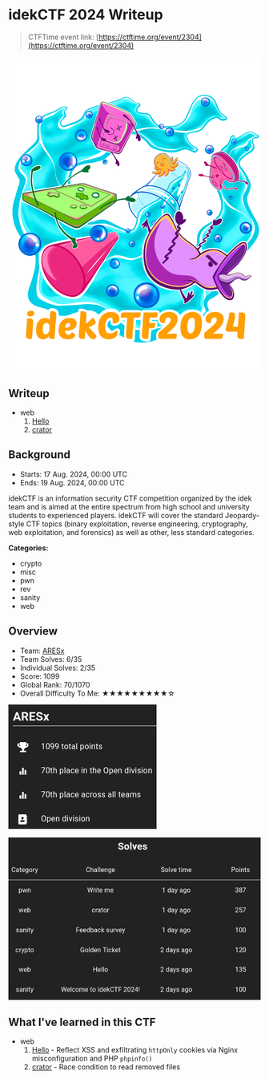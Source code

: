 # idekCTF 2024 Writeup

> CTFTime event link: [https://ctftime.org/event/2304](https://ctftime.org/event/2304)

![](https://raw.githubusercontent.com/siunam321/CTF-Writeups/main/idekCTF-2024/images/banner.png)

## Writeup

- web
    1. [Hello](https://siunam321.github.io/ctf/idekCTF-2024/web/Hello/)
    2. [crator](https://siunam321.github.io/ctf/idekCTF-2024/web/crator/)

## Background

- Starts: 17 Aug. 2024, 00:00 UTC
- Ends: 19 Aug. 2024, 00:00 UTC

idekCTF is an information security CTF competition organized by the idek team and is aimed at the entire spectrum from high school and university students to experienced players. idekCTF will cover the standard Jeopardy-style CTF topics (binary exploitation, reverse engineering, cryptography, web exploitation, and forensics) as well as other, less standard categories. 

**Categories:**

- crypto
- misc
- pwn
- rev
- sanity
- web

## Overview

- Team: [ARESx](https://ctftime.org/team/128734)
- Team Solves: 6/35
- Individual Solves: 2/35
- Score: 1099
- Global Rank: 70/1070
- Overall Difficulty To Me: ★★★★★★★★★☆

![](https://raw.githubusercontent.com/siunam321/CTF-Writeups/main/idekCTF-2024/images/score.png)

![](https://raw.githubusercontent.com/siunam321/CTF-Writeups/main/idekCTF-2024/images/solves.png)

## What I've learned in this CTF

- web
    1. [Hello](https://siunam321.github.io/ctf/idekCTF-2024/web/Hello/) - Reflect XSS and exfiltrating `httpOnly` cookies via Nginx misconfiguration and PHP `phpinfo()`
    2. [crator](https://siunam321.github.io/ctf/idekCTF-2024/web/crator/) - Race condition to read removed files